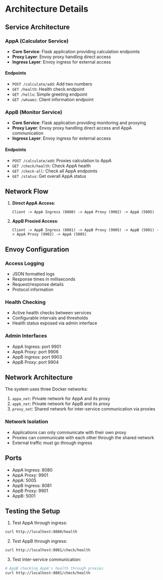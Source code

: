 # Architecture Details

## Service Architecture

### AppA (Calculator Service)
- **Core Service**: Flask application providing calculation endpoints
- **Proxy Layer**: Envoy proxy handling direct access
- **Ingress Layer**: Envoy ingress for external access

#### Endpoints
- `POST /calculate/add`: Add two numbers
- `GET /health`: Health check endpoint
- `GET /hello`: Simple greeting endpoint
- `GET /whoami`: Client information endpoint

### AppB (Monitor Service)
- **Core Service**: Flask application providing monitoring and proxying
- **Proxy Layer**: Envoy proxy handling direct access and AppA communication
- **Ingress Layer**: Envoy ingress for external access

#### Endpoints
- `POST /calculate/add`: Proxies calculation to AppA
- `GET /check/health`: Check AppA health
- `GET /check-all`: Check all AppA endpoints
- `GET /status`: Get overall AppA status

## Network Flow

1. **Direct AppA Access**:
   ```
   Client -> AppA Ingress (8080) -> AppA Proxy (9902) -> AppA (5005)
   ```

2. **AppB Proxied Access**:
   ```
   Client -> AppB Ingress (8081) -> AppB Proxy (9905) -> AppB (5001) -> AppA Proxy (9902) -> AppA (5005)
   ```

## Envoy Configuration

### Access Logging
- JSON formatted logs
- Response times in milliseconds
- Request/response details
- Protocol information

### Health Checking
- Active health checks between services
- Configurable intervals and thresholds
- Health status exposed via admin interface

### Admin Interfaces
- AppA Ingress: port 9901
- AppA Proxy: port 9906
- AppB Ingress: port 9903
- AppB Proxy: port 9904

## Network Architecture

The system uses three Docker networks:
1. `appa_net`: Private network for AppA and its proxy
2. `appb_net`: Private network for AppB and its proxy
3. `proxy_net`: Shared network for inter-service communication via proxies

### Network Isolation
- Applications can only communicate with their own proxy
- Proxies can communicate with each other through the shared network
- External traffic must go through ingress

## Ports

- AppA Ingress: 8080
- AppA Proxy: 9901
- AppA: 5005
- AppB Ingress: 8081
- AppB Proxy: 9901
- AppB: 5001

## Testing the Setup

1. Test AppA through ingress:
```bash
curl http://localhost:8080/health
```

2. Test AppB through ingress:
```bash
curl http://localhost:8081/check/health
```

3. Test inter-service communication:
```bash
# AppB checking AppA's health through proxies
curl http://localhost:8081/check/health
``` 